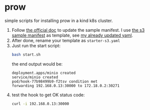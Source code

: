 # prow
simple scripts for installing prow in a kind k8s cluster.

1. Follow [the official doc](https://github.com/kubernetes/test-infra/blob/master/prow/getting_started_deploy.md#update-the-sample-manifest) to update the sample manifest. I use [the s3 sample manifest](https://github.com/kubernetes/test-infra/blob/master/config/prow/cluster/starter-s3.yaml) as template, see [my already updated yaml](./starter-s3.yaml).
1. After done, rename your template as `starter-s3.yaml`
1. Just run the start script:
    ```sh
    bash start.sh
    ```
    the end output would be:
    ```text
    deployment.apps/minio created
    service/minio created
    pod/hook-77b98499b9-f2tsv condition met
    forwarding 192.168.0.13:30000 to 172.18.0.2:30271
    ```
1. test the hook to get OK status code:
    ```sh
    curl -i 192.168.0.13:30000
    ```
